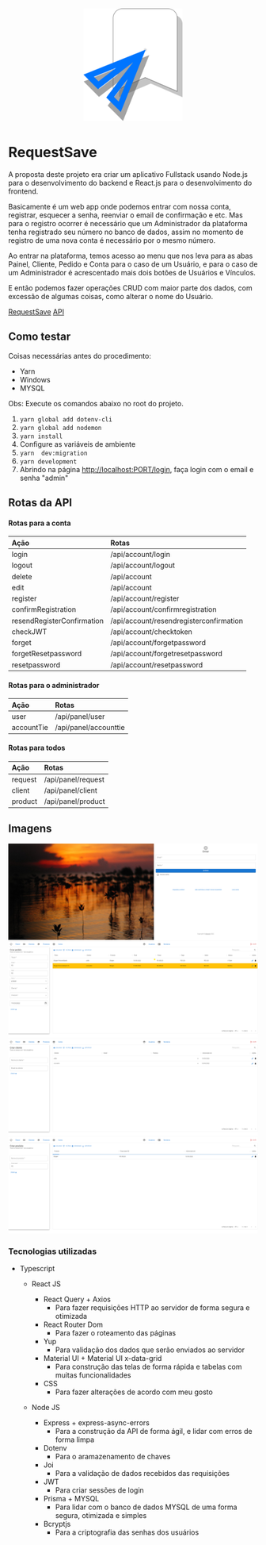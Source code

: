<h1 align="center">
    <img alt="RequestSave" src="./assets/RequestSave.svg" width="200px" />
</h1>

# RequestSave

A proposta deste projeto era criar um aplicativo Fullstack usando Node.js para o desenvolvimento do backend e React.js para o desenvolvimento do frontend.

Basicamente é um web app onde podemos entrar com nossa conta, registrar, esquecer a senha, reenviar o email de confirmação e etc.
Mas para o registro ocorrer é necessário que um Administrador da plataforma tenha registrado seu número no banco de dados, assim no momento de registro de uma nova conta é necessário por o mesmo número.

Ao entrar na plataforma, temos acesso ao menu que nos leva para as abas Painel, Cliente, Pedido e Conta para o caso de um Usuário, e para o caso de um Administrador é acrescentado mais dois botões de Usuários e Vínculos.

E então podemos fazer operações CRUD com maior parte dos dados, com excessão de algumas coisas, como alterar o nome do Usuário.

[RequestSave](https://requestsave-client.herokuapp.com/login)
[API](https://requestsave-server.herokuapp.com/api)

## Como testar

Coisas necessárias antes do procedimento:

- Yarn
- Windows
- MYSQL

Obs: Execute os comandos abaixo no root do projeto.

1. `yarn global add dotenv-cli`
2. `yarn global add nodemon`
3. `yarn install`
4. Configure as variáveis de ambiente
5. `yarn  dev:migration`
6. `yarn development`
7. Abrindo na página <http://localhost:PORT/login>, faça login com o email e senha "admin"

## Rotas da API

#### Rotas para a conta

| Ação                        | Rotas                                    |
| :-------------------------- | :--------------------------------------- |
| login                       | /api/account/login                       |
| logout                      | /api/account/logout                      |
| delete                      | /api/account                             |
| edit                        | /api/account                             |
| register                    | /api/account/register                    |
| confirmRegistration         | /api/account/confirmregistration         |
| resendRegisterConfirmation  | /api/account/resendregisterconfirmation  |
| checkJWT                    | /api/account/checktoken                  |
| forget                      | /api/account/forgetpassword              |
| forgetResetpassword         | /api/account/forgetresetpassword         |
| resetpassword               | /api/account/resetpassword               |

#### Rotas para o administrador

| Ação                        | Rotas                                    |
| :-------------------------- | :--------------------------------------- |
| user                        | /api/panel/user                          |
| accountTie                  | /api/panel/accounttie                    |

#### Rotas para todos

| Ação                        | Rotas                                    |
| :-------------------------- | :--------------------------------------- |
| request                     | /api/panel/request                       |
| client                      | /api/panel/client                        |
| product                     | /api/panel/product                       |

## Imagens

![image](README/state-0.png)
![image](README/state-1.png)
![image](README/state-2.png)
![image](README/state-3.png)

### Tecnologias utilizadas

- Typescript
  - React JS
    - React Query + Axios
      - Para fazer requisições HTTP ao servidor de forma segura e otimizada
    - React Router Dom
      - Para fazer o roteamento das páginas
    - Yup
      - Para validação dos dados que serão enviados ao servidor
    - Material UI + Material UI x-data-grid
      - Para construção das telas de forma rápida e tabelas com muitas funcionalidades
    - CSS
      - Para fazer alterações de acordo com meu gosto

  - Node JS
    - Express + express-async-errors
      - Para a construção da API de forma ágil, e lidar com erros de forma limpa
    - Dotenv
      - Para o aramazenamento de chaves
    - Joi
      - Para a validação de dados recebidos das requisições
    - JWT
      - Para criar sessões de login
    - Prisma + MYSQL
      - Para lidar com o banco de dados MYSQL de uma forma segura, otimizada e simples
    - Bcryptjs
      - Para a criptografia das senhas dos usuários
  
